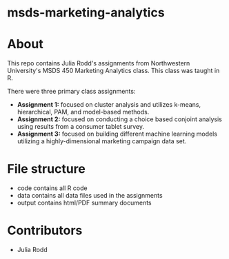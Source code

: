 # msds-marketing-analytics

# About

This repo contains Julia Rodd's assignments from Northwestern University's MSDS 450 Marketing Analytics class. This class was taught in R.

There were three primary class assignments:

* **Assignment 1:** focused on cluster analysis and utilizes k-means, hierarchical, PAM, and model-based methods.
* **Assignment 2:** focused on conducting a choice based conjoint analysis using results from a consumer tablet survey.
* **Assignment 3:** focused on building different machine learning models utilizing a highly-dimensional marketing campaign data set.

# File structure

* code contains all R code
* data contains all data files used in the assignments
* output contains html/PDF summary documents

# Contributors

* Julia Rodd
